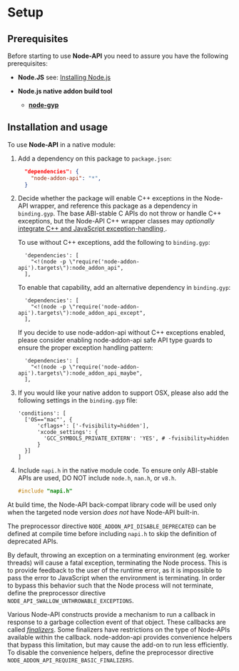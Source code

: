 # Setup

## Prerequisites

Before starting to use **Node-API** you need to assure you have the following
prerequisites:

* **Node.JS** see: [Installing Node.js](https://nodejs.org/)

* **Node.js native addon build tool**

  - **[node-gyp](node-gyp.md)**

## Installation and usage

To use **Node-API** in a native module:

  1. Add a dependency on this package to `package.json`:

     ```json
       "dependencies": {
         "node-addon-api": "*",
       }
     ```

  2. Decide whether the package will enable C++ exceptions in the Node-API
     wrapper, and reference this package as a dependency in `binding.gyp`.
     The base ABI-stable C APIs do not throw or handle C++ exceptions, but the
     Node-API C++ wrapper classes may _optionally_
     [integrate C++ and JavaScript exception-handling
     ](https://github.com/nodejs/node-addon-api/blob/HEAD/doc/error_handling.md).

     To use without C++ exceptions, add the following to `binding.gyp`:

     ```gyp
       'dependencies': [
         "<!(node -p \"require('node-addon-api').targets\"):node_addon_api",
       ],
     ```

     To enable that capability, add an alternative dependency in `binding.gyp`:

     ```gyp
       'dependencies': [
         "<!(node -p \"require('node-addon-api').targets\"):node_addon_api_except",
       ],
     ```

     If you decide to use node-addon-api without C++ exceptions enabled, please
     consider enabling node-addon-api safe API type guards to ensure the proper
     exception handling pattern:

     ```gyp
       'dependencies': [
         "<!(node -p \"require('node-addon-api').targets\"):node_addon_api_maybe",
       ],
     ```

  3. If you would like your native addon to support OSX, please also add the
     following settings in the `binding.gyp` file:

       ```gyp
       'conditions': [
         ['OS=="mac"', {
             'cflags+': ['-fvisibility=hidden'],
             'xcode_settings': {
               'GCC_SYMBOLS_PRIVATE_EXTERN': 'YES', # -fvisibility=hidden
             }
         }]
       ]
       ```

  4. Include `napi.h` in the native module code.
     To ensure only ABI-stable APIs are used, DO NOT include
     `node.h`, `nan.h`, or `v8.h`.

     ```C++
     #include "napi.h"
     ```

At build time, the Node-API back-compat library code will be used only when the
targeted node version *does not* have Node-API built-in.

The preprocessor directive `NODE_ADDON_API_DISABLE_DEPRECATED` can be defined at
compile time before including `napi.h` to skip the definition of deprecated APIs.

By default, throwing an exception on a terminating environment (eg. worker
threads) will cause a fatal exception, terminating the Node process. This is to
provide feedback to the user of the runtime error, as it is impossible to pass
the error to JavaScript when the environment is terminating. In order to bypass
this behavior such that the Node process will not terminate, define the
preprocessor directive `NODE_API_SWALLOW_UNTHROWABLE_EXCEPTIONS`.

Various Node-API constructs provide a mechanism to run a callback in response to
a garbage collection event of that object. These callbacks are called
[_finalizers_]. Some finalizers have restrictions on the type of Node-APIs
available within the callback. node-addon-api provides convenience helpers that
bypass this limitation, but may cause the add-on to run less efficiently. To
disable the convenience helpers, define the preprocessor directive
`NODE_ADDON_API_REQUIRE_BASIC_FINALIZERS`.

[_finalizers_]: ./finalization.md
